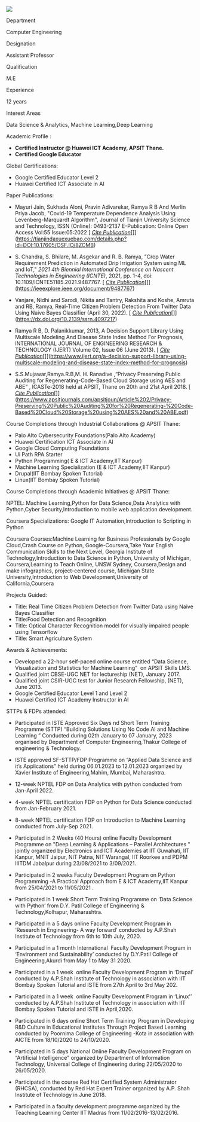 [![](/sites/default/files/styles/faculty_images/public/2019-12/ramya.png?itok=oOiOFCcs)](/sites/default/files/2019-12/ramya.png)

Department

Computer Engineering

Designation

Assistant Professor

Qualification

M.E

Experience

12 years

Interest Areas

Data Science & Analytics, Machine Learning,Deep Learning

Academic Profile :

* **Certified Instructor @ Huawei ICT Academy, APSIT Thane.**
* **Certified Google Educator**

Global Certifications:

* Google Certified Educator Level 2
* Huawei Certified ICT Associate in AI

Paper Publications:

* Mayuri Jain, Sukhada Aloni, Pravin Adivarekar, Ramya R B And Merlin Priya Jacob, "Covid-19 Temperature Dependence Analysis Using Levenberg-Marquardt Algorithm", Journal of Tianjin University Science and Technology, ISSN (Online): 0493-2137 E-Publication: Online Open Access Vol:55 Issue:05:2022 [[](https://tianjindaxuexuebao.com/details.php?id=DOI:10.17605/OSF.IO/8ZCMB) [*Cite Publication*](https://tianjindaxuexuebao.com/details.php?id=DOI:10.17605/OSF.IO/8ZCMB)[]](https://tianjindaxuexuebao.com/details.php?id=DOI:10.17605/OSF.IO/8ZCMB)

* S. Chandra, S. Bhilare, M. Asgekar and R. B. Ramya, "Crop Water Requirement Prediction in Automated Drip Irrigation System using ML and IoT," *2021 4th Biennial International Conference on Nascent Technologies in Engineering (ICNTE)*, 2021, pp. 1-4, doi: 10.1109/ICNTE51185.2021.9487767. [[](https://ieeexplore.ieee.org/document/9487767) [*Cite Publication*](https://ieeexplore.ieee.org/document/9487767)[]](https://ieeexplore.ieee.org/document/9487767)

* Vanjare, Nidhi and Sarodi, Nikita and Tantry, Rakshita and Koshe, Amruta and RB, Ramya, Real-Time Citizen Problem Detection From Twitter Data Using Naive Bayes Classifier (April 30, 2022). [[](https://dx.doi.org/10.2139/ssrn.4097217) [*Cite Publication*](https://dx.doi.org/10.2139/ssrn.4097217)[]](https://dx.doi.org/10.2139/ssrn.4097217)

* Ramya R B, D. Palanikkumar, 2013, A Decision Support Library Using Multiscale Modeling And Disease State Index Method For Prognosis, INTERNATIONAL JOURNAL OF ENGINEERING RESEARCH & TECHNOLOGY (IJERT) Volume 02, Issue 06 (June 2013). [[](https://www.ijert.org/a-decision-support-library-using-multiscale-modeling-and-disease-state-index-method-for-prognosis) [*Cite Publication*](https://www.ijert.org/a-decision-support-library-using-multiscale-modeling-and-disease-state-index-method-for-prognosis)[]](https://www.ijert.org/a-decision-support-library-using-multiscale-modeling-and-disease-state-index-method-for-prognosis)

* S.S.Mujawar,Ramya.R.B,M. H. Ranadive ,“Privacy Preserving Public Auditing for Regenerating-Code-Based Cloud Storage using AES and ABE” , ICASTe-2018 held at APSIT, Thane on 20th and 21st April 2018. [[](https://www.apsitjournals.com/apsitjoun/Article%202/Privacy-Preserving%20Public%20Auditing%20for%20Regenerating-%20Code-Based%20Cloud%20Storage%20using%20AES%20and%20ABE.pdf) [*Cite Publication*](https://www.apsitjournals.com/apsitjoun/Article%202/Privacy-Preserving%20Public%20Auditing%20for%20Regenerating-%20Code-Based%20Cloud%20Storage%20using%20AES%20and%20ABE.pdf)[]](https://www.apsitjournals.com/apsitjoun/Article%202/Privacy-Preserving%20Public%20Auditing%20for%20Regenerating-%20Code-Based%20Cloud%20Storage%20using%20AES%20and%20ABE.pdf)

Course Completions through Industrial Collaborations @ APSIT Thane:

* Palo Alto Cybersecurity Foundations(Palo Alto Academy)
* Huawei Certification ICT Associate in AI
* Google Cloud Computing Foundations
* Ui Path RPA Starter
* Python Programming( E & ICT Academy,IIT Kanpur)
* Machine Learning Specialization (E & ICT Academy,IIT Kanpur)
* Drupal(IIT Bombay Spoken Tutorial)
* Linux(IIT Bombay Spoken Tutorial)

Course Completions through Academic Initiatives @ APSIT Thane:

NPTEL: Machine Learning,Python for Data Science,Data Analytics with Python,Cyber Security,Introduction to mobile web application development.

Coursera Specializations: Google IT Automation,Introduction to Scripting in Python

Coursera Courses:Machine Learning for Business Professionals by Google Cloud,Crash Course on Python, Google-Coursera,Take Your English Communication Skills to the Next Level, Georgia Institute of Technology,Introduction to Data Science in Python, University of Michigan, Coursera,Learning to Teach Online, UNSW Sydney, Coursera,Design and make infographics, project-centered course, Michigan State University,Introduction to Web Development,University of California,Coursera

Projects Guided:

* Title: Real Time Citizen Problem Detection from Twitter Data using Naive Bayes Classifier
* Title:Food Detection and Recognition
* Title: Optical Character Recognition model for visually impaired people using Tensorflow
* Title: Smart Agriculture System

Awards & Achievements:

* Developed a 22-hour self-paced online course entitled “Data Science, Visualization and Statistics for Machine Learning”  on APSIT Skills LMS.
* Qualified joint CBSE-UGC NET for lectureship (NET), January 2017.
* Qualified joint CSIR-UGC test for Junior Research Fellowship, (NET), June 2013.
* Google Certified Educator Level 1 and Level 2
* Huawei Certified ICT Academy Instructor in AI

STTPs & FDPs attended:

* Participated in ISTE Approved Six Days nd Short Term Training Programme (STTP) “Building Solutions Using No Code AI and Machine Learning ” Conducted during 02th January to 07 January, 2023 organised by Department of Computer Engineering,Thakur College of engineering & Technology.

* ISTE approved SF-STTP/FDP Programme on “Applied Data Science and it’s Applications” held during 06.01.2023 to 12.01.2023 organized by Xavier Institute of Engineering,Mahim, Mumbai, Maharashtra.

* 12-week NPTEL FDP on Data Analytics with python conducted from Jan-April 2022.

* 4-week NPTEL certification FDP on Python for Data Science conducted from Jan-February 2021.

* 8-week NPTEL certification FDP on Introduction to Machine Learning conducted from July-Sep 2021.

* Participated in 2 Weeks (40 Hours) online Faculty Development Programme on "Deep Learning & Applications – Parallel Architectures " jointly organized by Electronics and ICT Academies at IIT Guwahati, IIT Kanpur, MNIT Jaipur, NIT Patna, NIT Warangal, IIT Roorkee and PDPM IIITDM Jabalpur during 23/08/2021 to 3/09/2021.

* Participated in 2 weeks Faculty Development Program on Python Programming -A Practical Approach from E & ICT Academy,IIT Kanpur from 25/04/2021 to 11/05/2021 .

* Participated in 1 week Short Term Training Programme on ‘Data Science with Python’ from D.Y. Patil College of Engineering & Technology,Kolhapur, Maharashtra.

* Participated in a 5 days online Faculty Development Program in ‘Research in Engineering- A way forward’ conducted by A.P.Shah Institute of Technology from 6th to 10th July, 2020.

* Participated in a 1 month International  Faculty Development Program in ‘Environment and Sustainability’ conducted by D.Y.Patil College of Engineering,Akurdi from May 1 to May 31 2020.

* Participated in a 1 week  online Faculty Development Program in ‘Drupal’ conducted by A.P.Shah Institute of Technology in association with IIT Bombay Spoken Tutorial and ISTE from 27th April to 3rd May 202.

* Participated in a 1 week  online Faculty Development Program in ‘Linux’’ conducted by A.P.Shah Institute of Technology in association with IIT Bombay Spoken Tutorial and ISTE in April,2020.

* Participated in 6 days online Short Term Training  Program in Developing R&D Culture in Educational Institutes Through Project Based Learning conducted by Poornima College of Engineering -Kota in association with AICTE from 18/10/2020 to 24/10/2020.

* Participated in 5 days National Online Faculty Development Program on “Artificial Intelligence" organized by Department of Information Technology, Universal College of Engineering during 22/05/2020 to 26/05/2020.

* Participated in the course Red Hat Certified System Administrator (RHCSA), conducted by Red Hat Expert Trainer organized by A.P. Shah Institute of Technology in June 2018.

* Participated in a faculty development programme organized by the Teaching Learning Center IIT Madras from 11/02/2016-13/02/2016.